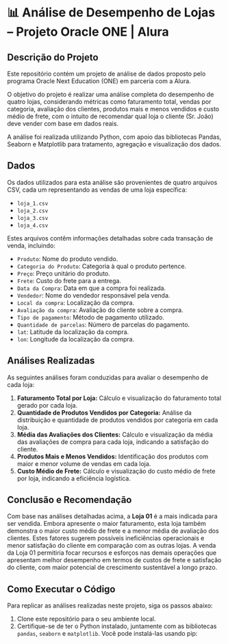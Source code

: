 # 📊 Análise de Desempenho de Lojas – Projeto Oracle ONE | Alura

## Descrição do Projeto

Este repositório contém um projeto de análise de dados proposto pelo programa Oracle Next Education (ONE) em parceria com a Alura.

O objetivo do projeto é realizar uma análise completa do desempenho de quatro lojas, considerando métricas como faturamento total, vendas por categoria, avaliação dos clientes, produtos mais e menos vendidos e custo médio de frete, com o intuito de recomendar qual loja o cliente (Sr. João) deve vender com base em dados reais.

A análise foi realizada utilizando Python, com apoio das bibliotecas Pandas, Seaborn e Matplotlib para tratamento, agregação e visualização dos dados.

## Dados

Os dados utilizados para esta análise são provenientes de quatro arquivos CSV, cada um representando as vendas de uma loja específica:

*   `loja_1.csv`
*   `loja_2.csv`
*   `loja_3.csv`
*   `loja_4.csv`

Estes arquivos contêm informações detalhadas sobre cada transação de venda, incluindo:

*   `Produto`: Nome do produto vendido.
*   `Categoria do Produto`: Categoria à qual o produto pertence.
*   `Preço`: Preço unitário do produto.
*   `Frete`: Custo do frete para a entrega.
*   `Data da Compra`: Data em que a compra foi realizada.
*   `Vendedor`: Nome do vendedor responsável pela venda.
*   `Local da compra`: Localização da compra.
*   `Avaliação da compra`: Avaliação do cliente sobre a compra.
*   `Tipo de pagamento`: Método de pagamento utilizado.
*   `Quantidade de parcelas`: Número de parcelas do pagamento.
*   `lat`: Latitude da localização da compra.
*   `lon`: Longitude da localização da compra.

## Análises Realizadas

As seguintes análises foram conduzidas para avaliar o desempenho de cada loja:

1.  **Faturamento Total por Loja:** Cálculo e visualização do faturamento total gerado por cada loja.
2.  **Quantidade de Produtos Vendidos por Categoria:** Análise da distribuição e quantidade de produtos vendidos por categoria em cada loja.
3.  **Média das Avaliações dos Clientes:** Cálculo e visualização da média das avaliações de compra para cada loja, indicando a satisfação do cliente.
4.  **Produtos Mais e Menos Vendidos:** Identificação dos produtos com maior e menor volume de vendas em cada loja.
5.  **Custo Médio de Frete:** Cálculo e visualização do custo médio de frete por loja, indicando a eficiência logística.

## Conclusão e Recomendação

Com base nas análises detalhadas acima, a **Loja 01** é a mais indicada para ser vendida. Embora apresente o maior faturamento, esta loja também demonstra o maior custo médio de frete e a menor média de avaliação dos clientes. Estes fatores sugerem possíveis ineficiências operacionais e menor satisfação do cliente em comparação com as outras lojas. A venda da Loja 01 permitiria focar recursos e esforços nas demais operações que apresentam melhor desempenho em termos de custos de frete e satisfação do cliente, com maior potencial de crescimento sustentável a longo prazo.

## Como Executar o Código

Para replicar as análises realizadas neste projeto, siga os passos abaixo:

1.  Clone este repositório para o seu ambiente local.
2.  Certifique-se de ter o Python instalado, juntamente com as bibliotecas `pandas`, `seaborn` e `matplotlib`. Você pode instalá-las usando pip:
